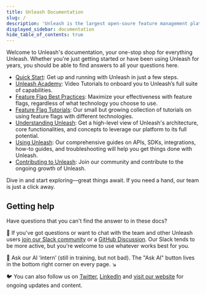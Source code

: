 ```yaml
---
title: Unleash Documentation
slug: /
description: 'Unleash is the largest open-soure feature management platform. In our documentation, you’ll find everything from core Unleash concepts and feature flag best practices to detailed SDK and API guides—giving you all the resources you need to get the most out of Unleash.'
displayed_sidebar: documentation
hide_table_of_contents: true
---
```


Welcome to Unleash's documentation, your one-stop shop for everything Unleash. Whether you're just getting started or have been using Unleash for years, you should be able to find answers to all your questions here.

- [Quick Start](/quickstart): Get up and running with Unleash in just a few steps.
- [Unleash Academy](/unleash-academy/introduction): Video Tutorials to onboard you to Unleash’s full suite of capabilities.
- [Feature Flag Best Practices](/topics): Maximize your effectiveness with feature flags, regardless of what technology you choose to use.
- [Feature Flag Tutorials](/feature-flag-tutorials): Our small but growing collection of tutorials on using feature flags with different technologies.
- [Understanding Unleash](/understanding-unleash): Get a high-level view of Unleash's architecture, core functionalities, and concepts to leverage our platform to its full potential.
- [Using Unleash](/using-unleash): Our comprehensive guides on APIs, SDKs, integrations, how-to guides, and troubleshooting will help you get things done with Unleash.
- [Contributing to Unleash](/contributing): Join our community and contribute to the ongoing growth of Unleash.

Dive in and start exploring—great things await. If you need a hand, our team is just a click away.

## Getting help

Have questions that you can't find the answer to in these docs? 

💬 If you've got questions or want to chat with the team and other Unleash users [join our Slack community](https://slack.unleash.run/) or a [GitHub Discussion](https://github.com/orgs/Unleash/discussions). Our Slack tends to be more active, but you're welcome to use whatever works best for you.

🤖 Ask our AI ‘intern’ (still in training, but not bad). The "Ask AI" button lives in the bottom right corner on every page. ↘  

🐦 You can also follow us on [Twitter](https://twitter.com/getunleash 'Unleash on Twitter'), [LinkedIn](https://www.linkedin.com/company/getunleash/ 'Unleash on LinkedIn') and [visit our website](https://getunleash.io/) for ongoing updates and content.


